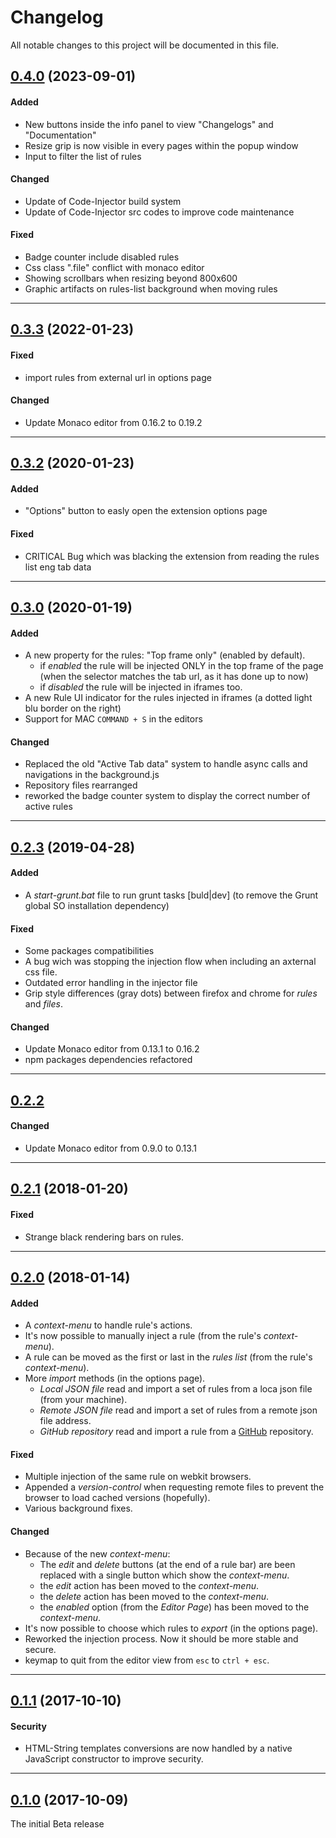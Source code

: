 [//]: # "Types: Added | Changed | Deprecated | Removed | Fixed | Security"
[//]: # "Source: http://keepachangelog.com/en/1.0.0/"

# Changelog
All notable changes to this project will be documented in this file.


## [0.4.0] (2023-09-01)

#### Added
- New buttons inside the info panel to view "Changelogs" and "Documentation"
- Resize grip is now visible in every pages within the popup window
- Input to filter the list of rules

#### Changed
- Update of Code-Injector build system
- Update of Code-Injector src codes to improve code maintenance

#### Fixed
- Badge counter include disabled rules
- Css class ".file" conflict with monaco editor
- Showing scrollbars when resizing beyond 800x600
- Graphic artifacts on rules-list background when moving rules


---
## [0.3.3] (2022-01-23)

#### Fixed
- import rules from external url in options page
   
#### Changed
- Update Monaco editor from 0.16.2 to 0.19.2


---
## [0.3.2] (2020-01-23)
   
#### Added
- "Options" button to easly open the extension options page

#### Fixed
- CRITICAL Bug which was blacking the extension from reading the rules list eng tab data


---
## [0.3.0] (2020-01-19)

#### Added
- A new property for the rules: "Top frame only" (enabled by default). 
  - if *enabled* the rule will be injected ONLY in the top frame of the page (when the selector matches the tab url, as it has done up to now)
  - if *disabled* the rule will be injected in iframes too.
- A new Rule UI indicator for the rules injected in iframes (a dotted light blu border on the right)
- Support for MAC `COMMAND + S` in the editors

#### Changed
- Replaced the old "Active Tab data" system to handle async calls and navigations in the background.js
- Repository files rearranged
- reworked the badge counter system to display the correct number of active rules 


---
## [0.2.3] (2019-04-28)

#### Added
- A *start-grunt.bat* file to run grunt tasks [buld|dev] (to remove the Grunt global SO installation dependency)

#### Fixed
- Some packages compatibilities
- A bug wich was stopping the injection flow when including an axternal css file.
- Outdated error handling in the injector file
- Grip style differences (gray dots) between firefox and chrome for *rules* and *files*.

#### Changed
- Update Monaco editor from 0.13.1 to 0.16.2
- npm packages dependencies refactored


---
## [0.2.2]

#### Changed
- Update Monaco editor from 0.9.0 to 0.13.1


---
## [0.2.1] (2018-01-20)

#### Fixed
- Strange black rendering bars on rules.


---
## [0.2.0] (2018-01-14)

#### Added
- A *context-menu* to handle rule's actions.
- It's now possible to manually inject a rule (from the rule's *context-menu*).
- A rule can be moved as the first or last in the *rules list* (from the rule's *context-menu*).
- More *import* methods (in the options page).
  - *Local JSON file* read and import a set of rules from a loca json file (from your machine).
  - *Remote JSON file* read and import a set of rules from a remote json file address.
  - *GitHub repository* read and import a rule from a [GitHub](https://github.com/) repository.

#### Fixed
- Multiple injection of the same rule on webkit browsers.
- Appended a *version-control* when requesting remote files to prevent the browser to load cached versions (hopefully).
- Various background fixes.

#### Changed
- Because of the new *context-menu*:
  - The *edit* and *delete* buttons (at the end of a rule bar) are been replaced with a single button which show the *context-menu*.
  - the *edit* action has been moved to the *context-menu*.
  - the *delete* action has been moved to the *context-menu*.
  - the *enabled* option (from the *Editor Page*) has been moved to the *context-menu*.
- It's now possible to choose which rules to *export* (in the options page). 
- Reworked the injection process. Now it should be more stable and secure.
- keymap to quit from the editor view from `esc` to `ctrl + esc`.


---
## [0.1.1] (2017-10-10)

#### Security
- HTML-String templates conversions are now handled by a native JavaScript constructor to improve security.


---
## [0.1.0] (2017-10-09)
The initial Beta release



[0.4.0]: https://github.com/Lor-Saba/Code-Injector/releases/tag/v0.4.0
[0.3.3]: https://github.com/Lor-Saba/Code-Injector/releases/tag/v0.3.3
[0.3.2]: https://github.com/Lor-Saba/Code-Injector/releases/tag/v0.3.2
[0.3.0]: https://github.com/Lor-Saba/Code-Injector/releases/tag/v0.3.0
[0.2.3]: https://github.com/Lor-Saba/Code-Injector/releases/tag/v0.2.3
[0.2.2]: https://github.com/Lor-Saba/Code-Injector/releases/tag/v0.2.2
[0.2.1]: https://github.com/Lor-Saba/Code-Injector/releases/tag/v0.2.1
[0.2.0]: https://github.com/Lor-Saba/Code-Injector/releases/tag/v0.2.0
[0.1.1]: https://github.com/Lor-Saba/Code-Injector/releases/tag/v0.1.1
[0.1.0]: https://github.com/Lor-Saba/Code-Injector/releases/tag/v0.1.0